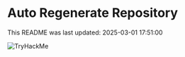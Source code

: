 # Auto Regenerate Repository

This README was last updated: 2025-03-01 17:51:00

 ![TryHackMe](https://tryhackme.com/badge/533634)